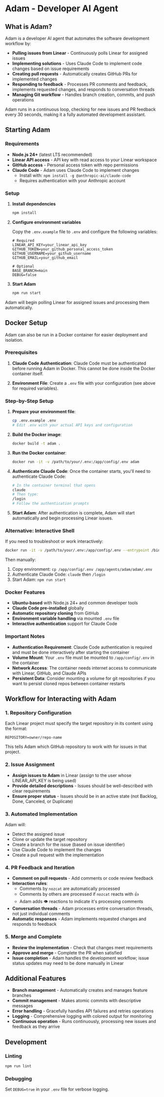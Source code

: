 # Adam - Developer AI Agent

## What is Adam?

Adam is a developer AI agent that automates the software development workflow by:

- **Pulling issues from Linear** - Continuously polls Linear for assigned issues
- **Implementing solutions** - Uses Claude Code to implement code changes based on issue requirements
- **Creating pull requests** - Automatically creates GitHub PRs for implemented changes
- **Responding to feedback** - Processes PR comments and feedback, implements requested changes, and responds to conversation threads
- **Managing Git workflow** - Handles branch creation, commits, and push operations

Adam runs in a continuous loop, checking for new issues and PR feedback every 30 seconds, making it a fully automated development assistant.

## Starting Adam

### Requirements

- **Node.js 24+** (latest LTS recommended)
- **Linear API access** - API key with read access to your Linear workspace
- **GitHub access** - Personal access token with repo permissions
- **Claude Code** - Adam uses Claude Code to implement changes
  - Install with: `npm install -g @anthropic-ai/claude-code`
  - Requires authentication with your Anthropic account

### Setup

1. **Install dependencies**
   ```bash
   npm install
   ```

2. **Configure environment variables**
   
   Copy the `.env.example` file to `.env` and configure the following variables:
   ```env
   # Required
   LINEAR_API_KEY=your_linear_api_key
   GITHUB_TOKEN=your_github_personal_access_token
   GITHUB_USERNAME=your_github_username
   GITHUB_EMAIL=your_github_email

   # Optional
   BASE_BRANCH=main
   DEBUG=false
   ```

3. **Start Adam**
   ```bash
   npm run start
   ```

Adam will begin polling Linear for assigned issues and processing them automatically.

## Docker Setup

Adam can also be run in a Docker container for easier deployment and isolation.

### Prerequisites

1. **Claude Code Authentication**: Claude Code must be authenticated before running Adam in Docker. This cannot be done inside the Docker container itself.

2. **Environment File**: Create a `.env` file with your configuration (see above for required variables).

### Step-by-Step Setup

1. **Prepare your environment file**:
   ```bash
   cp .env.example .env
   # Edit .env with your actual API keys and configuration
   ```

2. **Build the Docker image**:
   ```bash
   docker build -t adam .
   ```

3. **Run the Docker container**:
   ```bash
   docker run -it -v /path/to/your/.env:/app/config/.env adam
   ```

4. **Authenticate Claude Code**:
   Once the container starts, you'll need to authenticate Claude Code:
   ```bash
   # In the container terminal that opens
   claude
   # Then type:
   /login
   # Follow the authentication prompts
   ```

5. **Start Adam**:
   After authentication is complete, Adam will start automatically and begin processing Linear issues.

### Alternative: Interactive Shell

If you need to troubleshoot or work interactively:
```bash
docker run -it -v /path/to/your/.env:/app/config/.env --entrypoint /bin/bash adam
```

Then manually:
1. Copy environment: `cp /app/config/.env /app/agents/adam/adam/.env`
2. Authenticate Claude Code: `claude` then `/login`
3. Start Adam: `npm run start`

### Docker Features

- **Ubuntu-based** with Node.js 24+ and common developer tools
- **Claude Code pre-installed** globally
- **Automatic repository cloning** from GitHub
- **Environment variable handling** via mounted `.env` file
- **Interactive authentication** support for Claude Code

### Important Notes

- **Authentication Requirement**: Claude Code authentication is required and must be done interactively after starting the container
- **Volume Mount**: Your `.env` file must be mounted to `/app/config/.env` in the container
- **Network Access**: The container needs internet access to communicate with Linear, GitHub, and Claude APIs
- **Persistent Data**: Consider mounting a volume for git repositories if you want to persist cloned repos between container restarts

## Workflow for Interacting with Adam

### 1. Repository Configuration

Each Linear project must specify the target repository in its content using the format:
```
REPOSITORY=owner/repo-name
```

This tells Adam which GitHub repository to work with for issues in that project.

### 2. Issue Assignment

- **Assign issues to Adam** in Linear (assign to the user whose LINEAR_API_KEY is being used)
- **Provide detailed descriptions** - Issues should be well-described with clear requirements
- **Ensure proper status** - Issues should be in an active state (not Backlog, Done, Canceled, or Duplicate)

### 3. Automated Implementation

Adam will:
- Detect the assigned issue
- Clone or update the target repository
- Create a branch for the issue (based on issue identifier)
- Use Claude Code to implement the changes
- Create a pull request with the implementation

### 4. PR Feedback and Iteration

- **Comment on pull requests** - Add comments or code review feedback
- **Interaction rules**:
  - Comments by `nozcat` are automatically processed
  - Comments by others are processed if `nozcat` reacts with 👍 
  - Adam adds 👁️ reactions to indicate it's processing comments
- **Conversation threads** - Adam processes entire conversation threads, not just individual comments
- **Automatic responses** - Adam implements requested changes and responds to feedback

### 5. Merge and Complete

- **Review the implementation** - Check that changes meet requirements
- **Approve and merge** - Complete the PR when satisfied
- **Issue completion** - Adam handles the development workflow; issue status updates may need to be done manually in Linear

## Additional Features

- **Branch management** - Automatically creates and manages feature branches
- **Commit management** - Makes atomic commits with descriptive messages
- **Error handling** - Gracefully handles API failures and retries operations
- **Logging** - Comprehensive logging with colored output for monitoring
- **Continuous operation** - Runs continuously, processing new issues and feedback as they arrive

## Development

### Linting
```bash
npm run lint
```

### Debugging
Set `DEBUG=true` in your `.env` file for verbose logging.
